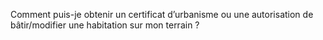 Comment puis-je obtenir un certificat d’urbanisme ou une autorisation de bâtir/modifier une habitation sur mon terrain ?
